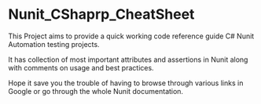 # Nunit_CShaprp_CheatSheet
This Project aims to provide a quick working code reference guide C# Nunit Automation testing projects.

It has collection of most important attributes and assertions in Nunit along with comments on usage and best practices.

Hope it save you the trouble of having to browse through various links in Google or go through the whole Nunit documentation.